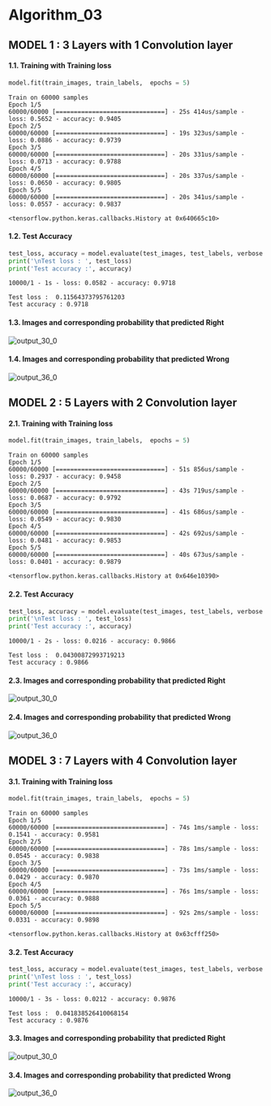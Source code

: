 # Algorithm_03

MODEL 1 : 3 Layers with 1 Convolution layer
---

#### 1.1. Training with Training loss

```python
model.fit(train_images, train_labels,  epochs = 5)
```

    Train on 60000 samples
    Epoch 1/5
    60000/60000 [==============================] - 25s 414us/sample - loss: 0.5652 - accuracy: 0.9405
    Epoch 2/5
    60000/60000 [==============================] - 19s 323us/sample - loss: 0.0886 - accuracy: 0.9739
    Epoch 3/5
    60000/60000 [==============================] - 20s 331us/sample - loss: 0.0713 - accuracy: 0.9788
    Epoch 4/5
    60000/60000 [==============================] - 20s 337us/sample - loss: 0.0650 - accuracy: 0.9805
    Epoch 5/5
    60000/60000 [==============================] - 20s 341us/sample - loss: 0.0557 - accuracy: 0.9837
    
    <tensorflow.python.keras.callbacks.History at 0x640665c10>

#### 1.2. Test Accuracy

```python
test_loss, accuracy = model.evaluate(test_images, test_labels, verbose = 2)
print('\nTest loss : ', test_loss)
print('Test accuracy :', accuracy)
```

    10000/1 - 1s - loss: 0.0582 - accuracy: 0.9718
    
    Test loss :  0.11564373795761203
    Test accuracy : 0.9718

#### 1.3. Images and corresponding probability that predicted Right

![output_30_0](https://user-images.githubusercontent.com/38272356/83324398-03c60e80-a2a0-11ea-8033-8264d58d9129.png)

#### 1.4. Images and corresponding probability that predicted Wrong

![output_36_0](https://user-images.githubusercontent.com/38272356/83324402-06286880-a2a0-11ea-9233-3f2230725a24.png)

MODEL 2 : 5 Layers with 2 Convolution layer
---

#### 2.1. Training with Training loss

```python
model.fit(train_images, train_labels,  epochs = 5)
```

    Train on 60000 samples
    Epoch 1/5
    60000/60000 [==============================] - 51s 856us/sample - loss: 0.2937 - accuracy: 0.9458
    Epoch 2/5
    60000/60000 [==============================] - 43s 719us/sample - loss: 0.0687 - accuracy: 0.9792
    Epoch 3/5
    60000/60000 [==============================] - 41s 686us/sample - loss: 0.0549 - accuracy: 0.9830
    Epoch 4/5
    60000/60000 [==============================] - 42s 692us/sample - loss: 0.0481 - accuracy: 0.9853
    Epoch 5/5
    60000/60000 [==============================] - 40s 673us/sample - loss: 0.0401 - accuracy: 0.9879
    
    <tensorflow.python.keras.callbacks.History at 0x646e10390>

#### 2.2. Test Accuracy

```python
test_loss, accuracy = model.evaluate(test_images, test_labels, verbose = 2)
print('\nTest loss : ', test_loss)
print('Test accuracy :', accuracy)
```

    10000/1 - 2s - loss: 0.0216 - accuracy: 0.9866
    
    Test loss :  0.04300872993719213
    Test accuracy : 0.9866

#### 2.3. Images and corresponding probability that predicted Right

![output_30_0](https://user-images.githubusercontent.com/38272356/83324546-e2b1ed80-a2a0-11ea-8b06-63e907e10b93.png)

#### 2.4. Images and corresponding probability that predicted Wrong

![output_36_0](https://user-images.githubusercontent.com/38272356/83324549-e5acde00-a2a0-11ea-89b5-d0eca095a423.png)

MODEL 3 : 7 Layers with 4 Convolution layer
---

#### 3.1. Training with Training loss

```python
model.fit(train_images, train_labels,  epochs = 5)
```

    Train on 60000 samples
    Epoch 1/5
    60000/60000 [==============================] - 74s 1ms/sample - loss: 0.1541 - accuracy: 0.9581
    Epoch 2/5
    60000/60000 [==============================] - 78s 1ms/sample - loss: 0.0545 - accuracy: 0.9838
    Epoch 3/5
    60000/60000 [==============================] - 73s 1ms/sample - loss: 0.0429 - accuracy: 0.9870
    Epoch 4/5
    60000/60000 [==============================] - 76s 1ms/sample - loss: 0.0361 - accuracy: 0.9888
    Epoch 5/5
    60000/60000 [==============================] - 92s 2ms/sample - loss: 0.0331 - accuracy: 0.9898

    <tensorflow.python.keras.callbacks.History at 0x63cfff250>

#### 3.2. Test Accuracy

```python
test_loss, accuracy = model.evaluate(test_images, test_labels, verbose = 2)
print('\nTest loss : ', test_loss)
print('Test accuracy :', accuracy)
```

    10000/1 - 3s - loss: 0.0212 - accuracy: 0.9876
    
    Test loss :  0.041838526410068154
    Test accuracy : 0.9876

#### 3.3. Images and corresponding probability that predicted Right

![output_30_0](https://user-images.githubusercontent.com/38272356/83324741-5b657980-a2a2-11ea-94fb-a05a2b39ca0e.png)

#### 3.4. Images and corresponding probability that predicted Wrong

![output_36_0](https://user-images.githubusercontent.com/38272356/83324746-5e606a00-a2a2-11ea-933c-3f32d0314d02.png)

